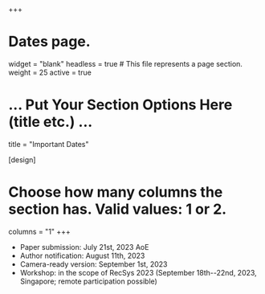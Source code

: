 +++
# Dates page.
widget = "blank"
headless = true  # This file represents a page section.
weight = 25
active = true

# ... Put Your Section Options Here (title etc.) ...
title = "Important Dates"

[design]
  # Choose how many columns the section has. Valid values: 1 or 2.
  columns = "1"
+++
* Paper submission: July 21st, 2023 AoE
* Author notification: August 11th, 2023
* Camera-ready version: September 1st, 2023
* Workshop: in the scope of RecSys 2023 (September 18th--22nd, 2023, Singapore; remote participation possible)

